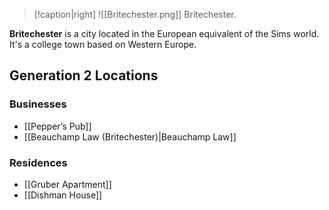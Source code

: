 > [!caption|right]
> ![[Britechester.png]] 
> Britechester.

**Britechester** is a city located in the European equivalent of the Sims world. It's a college town based on Western Europe.

## Generation 2 Locations
### Businesses
- [[Pepper’s Pub]]
- [[Beauchamp Law (Britechester)|Beauchamp Law]]
### Residences
- [[Gruber Apartment]]
- [[Dishman House]]